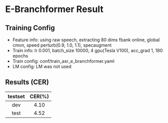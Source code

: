 # E-Branchformer Result

## Training Config
- Feature info: using raw speech, extracting 80 dims fbank online, global cmvn, speed perturb(0.9, 1.0, 1.1), specaugment
- Train info: lr 0.001, batch_size 10000, 4 gpu(Tesla V100), acc_grad 1, 180 epochs
- Train config: conf/train_asr_e_branchformer.yaml
- LM config: LM was not used

## Results (CER)

|   testset   | CER(%)  |
|:-----------:|:-------:|
|     dev     |  4.10   |
|    test     |  4.52   |